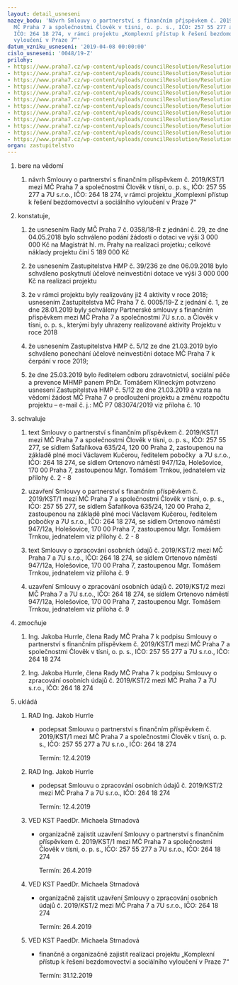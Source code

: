 ```yaml
---
layout: detail_usneseni
nazev_bodu: 'Návrh Smlouvy o partnerství s finančním příspěvkem č. 2019/KST/1 mezi
  MČ Praha 7 a společnostmi Člověk v tísni, o. p. s., IČO: 257 55 277 a 7U s.r.o.,
  IČO: 264 18 274, v rámci projektu „Komplexní přístup k řešení bezdomovectví a sociálního
  vyloučení v Praze 7“'
datum_vzniku_usneseni: '2019-04-08 00:00:00'
cislo_usneseni: '0048/19-Z'
prilohy:
- https://www.praha7.cz/wp-content/uploads/councilResolution/Resolutions/30755/export/P1_Duvodova_zprava_bezdomovectvi~443732.doc
- https://www.praha7.cz/wp-content/uploads/councilResolution/Resolutions/30755/export/P2_Smlouva_bezdomovectvi_FINAL~443731.docx
- https://www.praha7.cz/wp-content/uploads/councilResolution/Resolutions/30755/export/UsneseniZastupitelstvaHMPPDFeBookUsnesenic39_236verze11VEREJNE~443730.pdf
- https://www.praha7.cz/wp-content/uploads/councilResolution/Resolutions/30755/export/ZHMP_512_21032019_usnesenikprojektu~443729.pdf
- https://www.praha7.cz/wp-content/uploads/councilResolution/Resolutions/30755/export/usnseenizmc_000519Z_128012019_projekbezdomovectvi_schvaleni~443728.pdf
- https://www.praha7.cz/wp-content/uploads/councilResolution/Resolutions/30755/export/P6_cestneprohlaseni_mzdoveprostredky_VEREJNA~443727.pdf
- https://www.praha7.cz/wp-content/uploads/councilResolution/Resolutions/30755/export/P7_cestneprohlaseni_fakturace_VEREJNA~443725.pdf
- https://www.praha7.cz/wp-content/uploads/councilResolution/Resolutions/30755/export/P8_plnamoc_CvT_VEREJNA~443723.pdf
- https://www.praha7.cz/wp-content/uploads/councilResolution/Resolutions/30755/export/P9_smlouvaGDPR_MCP77U_FINAL~443721.docx
- https://www.praha7.cz/wp-content/uploads/councilResolution/Resolutions/30755/export/P10_MHMP_vyjadrenikprojektu_25032019~443720.pdf
- https://www.praha7.cz/wp-content/uploads/councilResolution/Resolutions/30755/export/usnesenirmc_019019R_15_26032019_bezdomovectvi2019~443719.pdf
- https://www.praha7.cz/wp-content/uploads/councilResolution/Resolutions/30755/export/export~443919.pdf
organ: zastupitelstvo
---
```

<OL class=urzList_view id=urzList>
<LI class=urzClass1><SPAN name="1">bere na vědomí</SPAN> 
<OL class="urzOlClass decimal ">
<LI class=urzClass2 style="TEXT-ALIGN: left"><SPAN>
<P>návrh Smlouvy o partnerství s finančním příspěvkem č. 2019/KST/1 mezi MČ Praha 7 a společnostmi Člověk v tísni, o. p. s., IČO: 257 55 277 a 7U s.r.o., IČO: 264 18 274, v rámci projektu „Komplexní přístup k řešení bezdomovectví a sociálního vyloučení v Praze 7“</P></SPAN></LI></OL></LI>
<LI class=urzClass1><SPAN name="50">konstatuje,</SPAN> 
<OL class="urzOlClass decimal ">
<LI class=urzClass2 style="TEXT-ALIGN: left"><SPAN>
<P>že usnesením Rady MČ Praha 7 č. 0358/18-R z jednání č. 29, ze dne 04.05.2018 bylo schváleno podání žádosti o dotaci ve výši 3 000 000 Kč na Magistrát hl. m. Prahy na realizaci projetku; celkové náklady projektu činí 5 189 000 Kč</P></SPAN></LI>
<LI class=urzClass2 style="TEXT-ALIGN: left"><SPAN>
<P>že usnesením Zastupitelstva HMP č. 39/236 ze dne 06.09.2018 bylo schváleno poskytnutí účelové neinvestiční dotace ve výši 3 000 000 Kč na realizaci projektu</P></SPAN></LI>
<LI class=urzClass2 style="TEXT-ALIGN: left"><SPAN>
<P>že v rámci projektu byly&nbsp;realizovány již 4 aktivity v roce 2018; usnesením Zastupitelstva MČ Praha 7 č. 0005/19-Z z jednání č. 1, ze dne 28.01.2019 byly schváleny Partnerské smlouvy s finančním příspěvkem mezi MČ Praha 7 a společnostmi 7U s.r.o. a Člověk v tísni, o. p. s., kterými byly uhrazeny&nbsp;realizované aktivity Projektu v roce 2018</P></SPAN></LI>
<LI class=urzClass2 style="TEXT-ALIGN: left"><SPAN>
<P>že usnesením Zastupitelstva HMP č. 5/12 ze dne 21.03.2019 bylo schváleno ponechání účelové neinvestiční dotace MČ Praha 7 k čerpání v roce 2019;</P></SPAN></LI>
<LI class=urzClass2 style="TEXT-ALIGN: left"><SPAN>
<P>že dne 25.03.2019 bylo ředitelem odboru zdravotnictví, sociální péče a prevence MHMP panem PhDr. Tomášem Klineckým potvrzeno usnesení Zastupitelstva HMP č. 5/12 ze dne 21.03.2019 a vzata na vědomí žádost MČ Praha 7 o prodloužení projektu a změnu rozpočtu projektu –&nbsp;e-mail č. j.: MČ P7 083074/2019 viz příloha č. 10</P></SPAN></LI></OL></LI>
<LI class=urzClass1><SPAN name="24">schvaluje</SPAN> 
<OL class="urzOlClass decimal ">
<LI class=urzClass2 style="TEXT-ALIGN: left"><SPAN>
<P>text Smlouvy o partnerství s finančním příspěvkem č. 2019/KST/1 mezi MČ Praha 7 a společnostmi Člověk v tísni, o. p. s., IČO: 257 55 277, se sídlem Šafaříkova 635/24, 120 00 Praha 2, zastoupenou na základě plné moci Václavem Kučerou, ředitelem pobočky&nbsp;&nbsp;a 7U s.r.o., IČO: 264 18 274, se sídlem Ortenovo náměstí 947/12a, Holešovice, 170 00 Praha 7, zastoupenou Mgr. Tomášem Trnkou, jednatelem&nbsp;viz přílohy č. 2 - 8</P></SPAN></LI>
<LI class=urzClass2 style="TEXT-ALIGN: left"><SPAN>
<P>uzavření Smlouvy o partnerství s finančním příspěvkem č. 2019/KST/1 mezi MČ Praha 7 a společnostmi Člověk v tísni, o. p. s., IČO: 257 55 277, se sídlem Šafaříkova 635/24, 120 00 Praha 2, zastoupenou na základě plné moci Václavem Kučerou, ředitelem pobočky a 7U s.r.o., IČO: 264 18 274, se sídlem Ortenovo náměstí 947/12a, Holešovice, 170 00 Praha 7, zastoupenou Mgr. Tomášem Trnkou, jednatelem&nbsp;viz přílohy č. 2 - 8</P></SPAN></LI>
<LI class=urzClass2 style="TEXT-ALIGN: left"><SPAN>
<P>text Smlouvy o zpracování osobních údajů č. 2019/KST/2 mezi MČ Praha 7 a 7U s.r.o., IČO: 264 18 274, se sídlem Ortenovo náměstí 947/12a, Holešovice, 170 00 Praha 7, zastoupenou Mgr. Tomášem Trnkou, jednatelem viz příloha č. 9</P></SPAN></LI>
<LI class=urzClass2 style="TEXT-ALIGN: left"><SPAN>
<P>uzavření Smlouvy o zpracování osobních údajů č. 2019/KST/2 mezi MČ Praha 7 a 7U s.r.o., IČO: 264 18 274, se sídlem Ortenovo náměstí 947/12a, Holešovice, 170 00 Praha 7, zastoupenou Mgr. Tomášem Trnkou, jednatelem viz příloha č. 9</P></SPAN></LI></OL></LI>
<LI class=urzClass1><SPAN name="41">zmocňuje</SPAN> 
<OL class="urzOlClass decimal ">
<LI class=urzClass2 style="TEXT-ALIGN: left"><SPAN>
<P>Ing. Jakoba Hurrle, člena Rady MČ Praha 7 k podpisu Smlouvy o partnerství s finančním příspěvkem č. 2019/KST/1 mezi MČ Praha 7 a společnostmi Člověk v tísni, o. p. s., IČO: 257 55 277 a 7U s.r.o., IČO: 264 18 274</P></SPAN></LI>
<LI class=urzClass2 style="TEXT-ALIGN: left"><SPAN>
<P>Ing. Jakoba Hurrle, člena Rady MČ Praha 7 k podpisu Smlouvy o zpracování osobních údajů č. 2019/KST/2 mezi MČ Praha 7 a 7U s.r.o., IČO: 264 18 274</P></SPAN></LI></OL></LI>
<LI class=urzClass1 id=urzUkoly><SPAN name="1">ukládá</SPAN>
<OL class=urzOlClass>
<LI class=urzClass2><SPAN>
<P>RAD Ing. Jakob Hurrle</P></SPAN>
<UL class=urzUlClass>
<LI class=urzClass3><SPAN>
<P>podepsat Smlouvu o partnerství s finančním příspěvkem č. 2019/KST/1 mezi MČ Praha 7 a společnostmi Člověk v tísni, o. p. s., IČO: 257 55 277 a 7U s.r.o., IČO: 264 18 274</P></SPAN><SPAN class=urzUkolTermin>Termín:&nbsp;12.4.2019</SPAN></LI></UL></LI>
<LI class=urzClass2><SPAN>
<P>RAD Ing. Jakob Hurrle</P></SPAN>
<UL class=urzUlClass>
<LI class=urzClass3><SPAN>
<P>podepsat Smlouvu o zpracování osobních údajů č. 2019/KST/2 mezi MČ Praha 7 a 7U s.r.o., IČO: 264 18 274</P></SPAN><SPAN class=urzUkolTermin>Termín:&nbsp;12.4.2019</SPAN></LI></UL></LI>
<LI class=urzClass2><SPAN>
<P>VED KST PaedDr. Michaela Strnadová</P></SPAN>
<UL class=urzUlClass>
<LI class=urzClass3><SPAN>
<P>organizačně zajistit uzavření Smlouvy o partnerství s finančním příspěvkem č. 2019/KST/1 mezi MČ Praha 7 a společnostmi Člověk v tísni, o. p. s., IČO: 257 55 277 a 7U s.r.o., IČO: 264 18 274</P></SPAN><SPAN class=urzUkolTermin>Termín:&nbsp;26.4.2019</SPAN></LI></UL></LI>
<LI class=urzClass2><SPAN>
<P>VED KST PaedDr. Michaela Strnadová</P></SPAN>
<UL class=urzUlClass>
<LI class=urzClass3><SPAN>
<P>organizačně zajistit uzavření Smlouvy o zpracování osobních údajů č. 2019/KST/2 mezi MČ Praha 7 a 7U s.r.o., IČO: 264 18 274</P></SPAN><SPAN class=urzUkolTermin>Termín:&nbsp;26.4.2019</SPAN></LI></UL></LI>
<LI class=urzClass2><SPAN>
<P>VED KST PaedDr. Michaela Strnadová</P></SPAN>
<UL class=urzUlClass>
<LI class=urzClass3><SPAN>
<P>finančně a organizačně zajistit realizaci projektu „Komplexní přístup k řešení bezdomovectví a sociálního vyloučení v Praze 7“</P></SPAN><SPAN class=urzUkolTermin>Termín:&nbsp;31.12.2019</SPAN></LI></UL></LI></OL></LI></OL>
